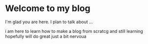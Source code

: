 # Welcome to my blog

I'm glad you are here. I plan to talk about ...

i am here to learn how to make a blog from scratcg and still learning hopefully will do great just a bit nervoua
